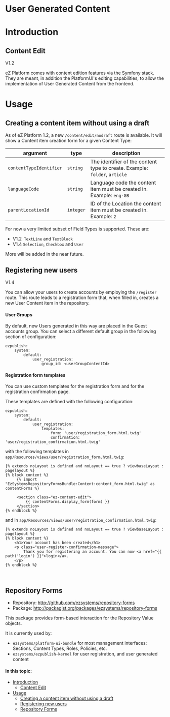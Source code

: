 # User Generated Content

# Introduction

## Content Edit

V1.2

eZ Platform comes with content edition features via the Symfony stack. They are meant, in addition the PlatformUI's editing capabilities, to allow the implementation of User Generated Content from the frontend.

# Usage

## Creating a content item without using a draft

As of eZ Platform 1.2, a new `/content/edit/nodraft` route is available. It will show a Content item creation form for a given Content Type:

| argument                | type      | description                                                                |
|-------------------------|-----------|----------------------------------------------------------------------------|
| `contentTypeIdentifier` | `string`  | The identifier of the content type to create. Example: `folder`, `article` |
| `languageCode`          | `string`  | Language code the content item must be created in. Example: `eng-GB`       |
| `parentLocationId`      | `integer` | ID of the Location the content item must be created in. Example: `2`       |

For now a very limited subset of Field Types is supported. These are:

-   V1.2` TextLine` and `TextBlock`
-   V1.4 `Selection`, `Checkbox` and `User`

More will be added in the near future.

## Registering new users

V1.4

You can allow your users to create accounts by employing the `/register` route. This route leads to a registration form that, when filled in, creates a new User Content item in the repository.

#### User Groups

By default, new Users generated in this way are placed in the Guest accounts group. You can select a different default group in the following section of configuration:

```
ezpublish:
    system:
        default:
            user_registration:
                group_id: <userGroupContentId>
```

#### Registration form templates

You can use custom templates for the registration form and for the registration confirmation page.

These templates are defined with the following configuration:

```
ezpublish:
    system:
        default:
            user_registration:
                templates:
                    form: 'user/registration_form.html.twig'
                    confirmation: 'user/registration_confirmation.html.twig'
```

with the following templates in `app/Resources/views/user/registration_form.html.twig`:

```
{% extends noLayout is defined and noLayout == true ? viewbaseLayout : pagelayout %}
{% block content %}
     {% import "EzSystemsRepositoryFormsBundle:Content:content_form.html.twig" as contentForms %}
     
     <section class="ez-content-edit">
         {{ contentForms.display_form(form) }}
     </section>
{% endblock %}
```

and in `app/Resources/views/user/registration_confirmation.html.twig`:

```
{% extends noLayout is defined and noLayout == true ? viewbaseLayout : pagelayout %}
{% block content %}
    <h1>Your account has been created</h1>
    <p class="user-register-confirmation-message">
        Thank you for registering an account. You can now <a href="{{ path('login') }}">login</a>.
    </p>
{% endblock %}
```

 

## Repository Forms

-   Repository: <http://github.com/ezsystems/repository-forms>
-   Package: <http://packagist.org/packages/ezsystems/repository-forms>

This package provides form-based interaction for the Repository Value objects.

It is currently used by:

-   `ezsystems/platform-ui-bundle` for most management interfaces: Sections, Content Types, Roles, Policies, etc.
-   `ezsystems/ezpublish-kernel` for user registration, and user generated content

#### In this topic:

-   [Introduction](#UserGeneratedContent-Introduction)
    -   [Content Edit](#UserGeneratedContent-ContentEdit)
-   [Usage](#UserGeneratedContent-Usage)
    -   [Creating a content item without using a draft](#UserGeneratedContent-Creatingacontentitemwithoutusingadraft)
    -   [Registering new users](#UserGeneratedContent-Registeringnewusers)
    -   [Repository Forms](#UserGeneratedContent-RepositoryForms)


